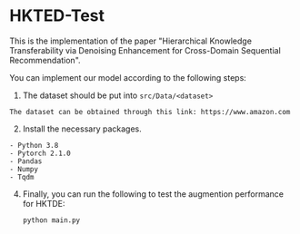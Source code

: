 # HKTED-Test
This is the implementation of the paper "Hierarchical Knowledge Transferability via Denoising Enhancement for Cross-Domain Sequential Recommendation".

You can implement our model according to the following steps:

1. The dataset should be put into ``src/Data/<dataset>``

```
The dataset can be obtained through this link: https://www.amazon.com
```

2. Install the necessary packages.
```
- Python 3.8
- Pytorch 2.1.0
- Pandas
- Numpy
- Tqdm
```

4. Finally, you can run the following to test the augmention performance for HKTDE:

   ```
   python main.py
   ```







